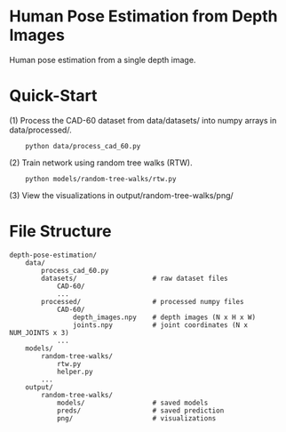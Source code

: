 # Human Pose Estimation from Depth Images
Human pose estimation from a single depth image.

# Quick-Start
(1) Process the CAD-60 dataset from data/datasets/ into numpy arrays in data/processed/.
        
        python data/process_cad_60.py
   
(2) Train network using random tree walks (RTW).
    
        python models/random-tree-walks/rtw.py
        
(3) View the visualizations in output/random-tree-walks/png/

# File Structure
    depth-pose-estimation/
        data/
            process_cad_60.py
            datasets/                   # raw dataset files
                CAD-60/
                ...
            processed/                  # processed numpy files
                CAD-60/
                    depth_images.npy    # depth images (N x H x W)
                    joints.npy          # joint coordinates (N x NUM_JOINTS x 3)
                ...
        models/
            random-tree-walks/          
                rtw.py              
                helper.py
            ...
        output/
            random-tree-walks/
                models/                 # saved models
                preds/                  # saved prediction
                png/                    # visualizations
